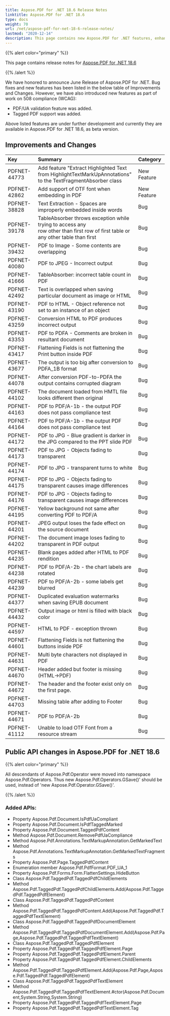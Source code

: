 ```yaml
---
title: Aspose.PDF for .NET 18.6 Release Notes
linktitle: Aspose.PDF for .NET 18.6
type: docs
weight: 70
url: /net/aspose-pdf-for-net-18-6-release-notes/
lastmod: "2020-12-14"
description: This page contains new Aspose.PDF for .NET features, enhancement, and bug fixes in 2018, version 18.6. 
---
```


{{% alert color="primary" %}} 

This page contains release notes for [Aspose.PDF for .NET 18.6](https://www.nuget.org/packages/Aspose.Pdf/18.6.0)

{{% /alert %}} 

We have honored to announce June Release of Aspose.PDF for .NET. Bug fixes and new features has been listed in the below table of Improvements and Changes. However, we have also introduced new features as part of work on 508 compliance (WCAG):

- PDF/UA validation feature was added.
- Tagged PDF support was added.

Above listed features are under further development and currently they are available in Aspose.PDF for .NET 18.6, as beta version.

## Improvements and Changes

|**Key**|**Summary**|**Category**|
| :- | :- | :- |
|PDFNET-44773|Add feature "Extract Highlighted Text from HighlightTextMarkUpAnnotations" <br>to the TextFragmentAbsorber class|New Feature|
|PDFNET-42862|Add support of OTF font when embedding in PDF|New Feature|
|PDFNET-38828|Text Extraction - Spaces are improperly embedded inside words|Bug|
|PDFNET-39178|TableAbsorber throws exception while trying to access any <br>row other than first row of first table or any other table than first|Bug|
|PDFNET-39432|PDF to Image - Some contents are overlapping|Bug|
|PDFNET-40080|PDF to JPEG - Incorrect output|Bug|
|PDFNET-41666|TableAbsorber: incorrect table count in PDF|Bug|
|PDFNET-42492|Text is overlapped when saving particular document as image or HTML|Bug|
|PDFNET-43190|PDF to HTML - Object reference not set to an instance of an object|Bug|
|PDFNET-43259|Conversion HTML to PDF produces incorrect output |Bug|
|PDFNET-43353|PDF to PDFA - Comments are broken in resultant document|Bug|
|PDFNET-43417|Flattening Fields is not flattening the Print button inside PDF|Bug|
|PDFNET-43677|The output is too big after conversion to PDFA_1B format|Bug|
|PDFNET-44078|After conversion PDF-to-PDFA the output contains corrupted diagram|Bug|
|PDFNET-44102|The document loaded from HMTL file looks different then original|Bug|
|PDFNET-44163|PDF to PDF/A-1b - the output PDF does not pass compliance test |Bug|
|PDFNET-44164|PDF to PDF/A-1b - the output PDF does not pass compliance test|Bug|
|PDFNET-44172|PDF to JPG - Blue gradient is darker in the JPG compared to the PPT slide PDF|Bug|
|PDFNET-44173|PDF to JPG - Objects fading to transparent|Bug|
|PDFNET-44174|PDF to JPG - transparent turns to white|Bug|
|PDFNET-44175|PDF to JPG - Objects fading to transparent causes image differences|Bug|
|PDFNET-44176|PDF to JPG - Objects fading to transparent causes image differences|Bug|
|PDFNET-44195|Yellow background not same after converting PDF to PDF/A |Bug|
|PDFNET-44201|JPEG output loses the fade effect on the source document|Bug|
|PDFNET-44202|The document image loses fading to transparent in PDF output|Bug|
|PDFNET-44235|Blank pages added after HTML to PDF rendition|Bug|
|PDFNET-44238|PDF to PDF/A-2b - the chart labels are rotated|Bug|
|PDFNET-44239|PDF to PDF/A-2b - some labels get blurred|Bug|
|PDFNET-44377|Duplicated evaluation watermarks when saving EPUB document|Bug|
|PDFNET-44432|Output image or html is filled with black color |Bug|
|PDFNET-44597|HTML to PDF - exception thrown|Bug|
|PDFNET-44601|Flattening Fields is not flattening the buttons inside PDF|Bug|
|PDFNET-44631|Multi byte characters not displayed in PDF|Bug|
|PDFNET-44670|Header added but footer is missing (HTML->PDF) |Bug|
|PDFNET-44672|The header and the footer exist only on the first page. |Bug|
|PDFNET-44703|Missing table after adding to Footer|Bug|
|PDFNET-44671|PDF to PDF/A-2b|Bug|
|PDFNET-41112|Unable to load OTF Font from a resource stream|Bug|

## Public API changes in Aspose.PDF for .NET 18.6

{{% alert color="primary" %}} 

All descendants of Aspose.Pdf.Operator were moved into namespace Aspose.Pdf.Operators. Thus new Aspose.Pdf.Operators.GSave()' should be used, instead of 'new Aspose.Pdf.Operator.GSave()'.

{{% /alert %}} 

### Added APIs:

* Property Aspose.Pdf.Document.IsPdfUaCompliant
* Property Aspose.Pdf.Document.IsPdfTaggedMarked
* Property Aspose.Pdf.Document.TaggedPdfContent
* Method Aspose.Pdf.Document.RemovePdfUaCompliance
* Method Aspose.Pdf.Annotations.TextMarkupAnnotation.GetMarkedText
* Method Aspose.Pdf.Annotations.TextMarkupAnnotation.GetMarkedTextFragments
* Property Aspose.Pdf.Page.TaggedPdfContent
* Enumeration member Aspose.Pdf.PdfFormat.PDF_UA_1
* Property Aspose.Pdf.Forms.Form.FlattenSettings.HideButton
* Class Aspose.Pdf.TaggedPdf.TaggedPdfChildElements 
* Method Aspose.Pdf.TaggedPdf.TaggedPdfChildElements.Add(Aspose.Pdf.TaggedPdf.TaggedPdfElement) 
* Class Aspose.Pdf.TaggedPdf.TaggedPdfContent 
* Method Aspose.Pdf.TaggedPdf.TaggedPdfContent.Add(Aspose.Pdf.TaggedPdf.TaggedPdfTextElement) 
* Class Aspose.Pdf.TaggedPdf.TaggedPdfDocumentElement 
* Method Aspose.Pdf.TaggedPdf.TaggedPdfDocumentElement.Add(Aspose.Pdf.Page,Aspose.Pdf.TaggedPdf.TaggedPdfTextElement) 
* Class Aspose.Pdf.TaggedPdf.TaggedPdfElement 
* Property Aspose.Pdf.TaggedPdf.TaggedPdfElement.Page 
* Property Aspose.Pdf.TaggedPdf.TaggedPdfElement.Parent 
* Property Aspose.Pdf.TaggedPdf.TaggedPdfElement.ChildElements 
* Method Aspose.Pdf.TaggedPdf.TaggedPdfElement.Add(Aspose.Pdf.Page,Aspose.Pdf.TaggedPdf.TaggedPdfElement) 
* Class Aspose.Pdf.TaggedPdf.TaggedPdfTextElement 
* Method Aspose.Pdf.TaggedPdf.TaggedPdfTextElement.#ctor(Aspose.Pdf.Document,System.String,System.String) 
* Property Aspose.Pdf.TaggedPdf.TaggedPdfTextElement.Page 
* Property Aspose.Pdf.TaggedPdf.TaggedPdfTextElement.Tag
